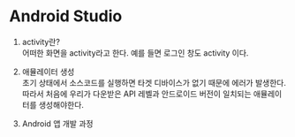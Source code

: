 # Android Studio  
1. activity란?  
어떠한 화면을 activity라고 한다. 예를 들면 로그인 창도 activity 이다.  

2. 애뮬레이터 생성  
초기 상태에서 소스코드를 실행하면 타겟 디바이스가 없기 때문에 에러가 발생한다. 따라서 처음에 우리가 다운받은 API 레벨과 안드로이드 버전이 일치되는 애뮬레이터를 생성해야한다. 

3. Android 앱 개발 과정  
